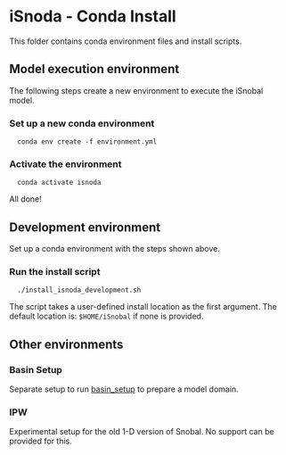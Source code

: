 # iSnoda - Conda Install

This folder contains conda environment files and install scripts.

## Model execution environment
The following steps create a new environment to execute the iSnobal model.

### Set up a new conda environment
```
  conda env create -f environment.yml
```

### Activate the environment
```
  conda activate isnoda
```

All done!

## Development environment
Set up a conda environment with the steps shown above.

### Run the install script
```
  ./install_isnoda_development.sh
```
The script takes a user-defined install location as the first argument. The
default location is: `$HOME/iSnobal` if none is provided.

## Other environments
### Basin Setup
Separate setup to run [basin_setup](https://github.com/USDA-ARS-NWRC/basin_setup)
to prepare a model domain.

### IPW
Experimental setup for the old 1-D version of Snobal. No support can be provided
for this.
